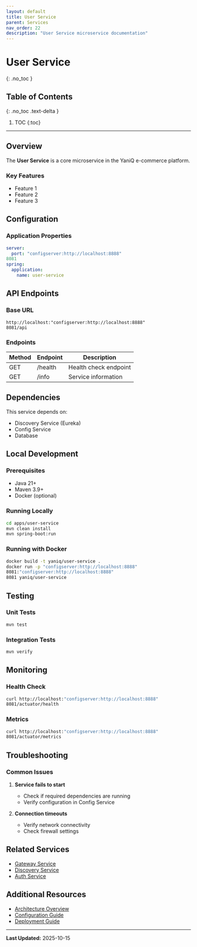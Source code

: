 ```yaml
---
layout: default
title: User Service
parent: Services
nav_order: 22
description: "User Service microservice documentation"
---
```


# User Service
{: .no_toc }

## Table of Contents
{: .no_toc .text-delta }

1. TOC
{:toc}

---

## Overview

The **User Service** is a core microservice in the YaniQ e-commerce platform.

### Key Features

- Feature 1
- Feature 2
- Feature 3

## Configuration

### Application Properties

```yaml
server:
  port: "configserver:http://localhost:8888"
8081
spring:
  application:
    name: user-service
```

## API Endpoints

### Base URL

```
http://localhost:"configserver:http://localhost:8888"
8081/api
```

### Endpoints

| Method | Endpoint | Description |
|--------|----------|-------------|
| GET | /health | Health check endpoint |
| GET | /info | Service information |

## Dependencies

This service depends on:

- Discovery Service (Eureka)
- Config Service
- Database

## Local Development

### Prerequisites

- Java 21+
- Maven 3.9+
- Docker (optional)

### Running Locally

```bash
cd apps/user-service
mvn clean install
mvn spring-boot:run
```

### Running with Docker

```bash
docker build -t yaniq/user-service .
docker run -p "configserver:http://localhost:8888"
8081:"configserver:http://localhost:8888"
8081 yaniq/user-service
```

## Testing

### Unit Tests

```bash
mvn test
```

### Integration Tests

```bash
mvn verify
```

## Monitoring

### Health Check

```bash
curl http://localhost:"configserver:http://localhost:8888"
8081/actuator/health
```

### Metrics

```bash
curl http://localhost:"configserver:http://localhost:8888"
8081/actuator/metrics
```

## Troubleshooting

### Common Issues

1. **Service fails to start**
   - Check if required dependencies are running
   - Verify configuration in Config Service

2. **Connection timeouts**
   - Verify network connectivity
   - Check firewall settings

## Related Services

- [Gateway Service](GATEWAY_SERVICE.md)
- [Discovery Service](DISCOVERY_SERVICE.md)
- [Auth Service](AUTH_SERVICE.md)

## Additional Resources

- [Architecture Overview](../pages/guides/ARCHITECTURE.md)
- [Configuration Guide](../pages/guides/CONFIGURATION.md)
- [Deployment Guide](../pages/guides/DEPLOYMENT.md)

---

**Last Updated:** 2025-10-15
